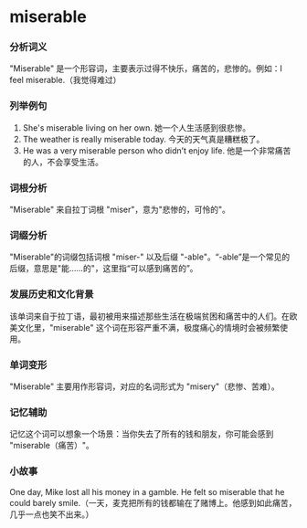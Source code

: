 # miserable

### 分析词义

  

"Miserable" 是一个形容词，主要表示过得不快乐，痛苦的，悲惨的。例如：I feel miserable.（我觉得难过）

  

### 列举例句

  

1.  She's miserable living on her own. 她一个人生活感到很悲惨。
2.  The weather is really miserable today. 今天的天气真是糟糕极了。
3.  He was a very miserable person who didn’t enjoy life. 他是一个非常痛苦的人，不会享受生活。

  

### 词根分析

  

"Miserable" 来自拉丁词根 "miser"，意为"悲惨的，可怜的"。

  

### 词缀分析

  

"Miserable"的词缀包括词根 "miser-" 以及后缀 "-able"。“-able”是一个常见的后缀，意思是"能……的"，这里指“可以感到痛苦的”。

  

### 发展历史和文化背景

  

该单词来自于拉丁语，最初被用来描述那些生活在极端贫困和痛苦中的人们。在欧美文化里，"miserable" 这个词在形容严重不满，极度痛心的情境时会被频繁使用。

  

### 单词变形

  

"Miserable" 主要用作形容词，对应的名词形式为 "misery"（悲惨、苦难）。

  

### 记忆辅助

  

记忆这个词可以想象一个场景：当你失去了所有的钱和朋友，你可能会感到 "miserable（痛苦）"。

  

### 小故事

  

One day, Mike lost all his money in a gamble. He felt so miserable that he could barely smile.（一天，麦克把所有的钱都输在了赌博上。他感到如此痛苦，几乎一点也笑不出来。）
